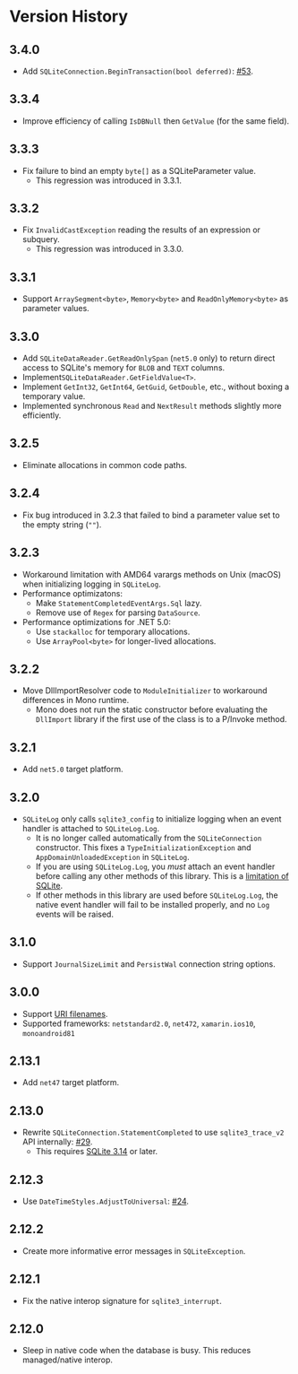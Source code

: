 # Version History

## 3.4.0

* Add `SQLiteConnection.BeginTransaction(bool deferred)`: [#53](https://github.com/Faithlife/System.Data.SQLite/pull/53).

## 3.3.4

* Improve efficiency of calling `IsDBNull` then `GetValue` (for the same field).

## 3.3.3

* Fix failure to bind an empty `byte[]` as a SQLiteParameter value.
  * This regression was introduced in 3.3.1.

## 3.3.2

* Fix `InvalidCastException` reading the results of an expression or subquery.
  * This regression was introduced in 3.3.0.

## 3.3.1

* Support `ArraySegment<byte>`, `Memory<byte>` and `ReadOnlyMemory<byte>` as parameter values.

## 3.3.0

* Add `SQLiteDataReader.GetReadOnlySpan` (`net5.0` only) to return direct access to SQLite's memory for `BLOB` and `TEXT` columns.
* Implement`SQLiteDataReader.GetFieldValue<T>`.
* Implement `GetInt32`, `GetInt64`, `GetGuid`, `GetDouble`, etc., without boxing a temporary value.
* Implemented synchronous `Read` and `NextResult` methods slightly more efficiently.

## 3.2.5

* Eliminate allocations in common code paths.

## 3.2.4

* Fix bug introduced in 3.2.3 that failed to bind a parameter value set to the empty string (`""`).

## 3.2.3

* Workaround limitation with AMD64 varargs methods on Unix (macOS) when initializing logging in `SQLiteLog`.
* Performance optimizatons:
  * Make `StatementCompletedEventArgs.Sql` lazy.
  * Remove use of `Regex` for parsing `DataSource`. 
* Performance optimizations for .NET 5.0:
  * Use `stackalloc` for temporary allocations.
  * Use `ArrayPool<byte>` for longer-lived allocations.

## 3.2.2

* Move DllImportResolver code to `ModuleInitializer` to workaround differences in Mono runtime.
  * Mono does not run the static constructor before evaluating the `DllImport` library if the first use of the class is to a P/Invoke method.

## 3.2.1

* Add `net5.0` target platform.

## 3.2.0

* `SQLiteLog` only calls `sqlite3_config` to initialize logging when an event handler is attached to `SQLiteLog.Log`.
  * It is no longer called automatically from the `SQLiteConnection` constructor. This fixes a `TypeInitializationException` and `AppDomainUnloadedException` in `SQLiteLog`.
  * If you are using `SQLiteLog.Log`, you _must_ attach an event handler before calling any other methods of this library. This is a [limitation of SQLite](https://www.sqlite.org/c3ref/config.html).
  * If other methods in this library are used before `SQLiteLog.Log`, the native event handler will fail to be installed properly, and no `Log` events will be raised. 

## 3.1.0

* Support `JournalSizeLimit` and `PersistWal` connection string options.

## 3.0.0

* Support [URI filenames](https://www.sqlite.org/uri.html).
* Supported frameworks: `netstandard2.0`, `net472`, `xamarin.ios10`, `monoandroid81`

## 2.13.1

* Add `net47` target platform.

## 2.13.0

* Rewrite `SQLiteConnection.StatementCompleted` to use `sqlite3_trace_v2` API internally: [#29](https://github.com/Faithlife/System.Data.SQLite/pull/29).
  * This requires [SQLite 3.14](https://sqlite.org/releaselog/3_14.html) or later.

## 2.12.3

* Use `DateTimeStyles.AdjustToUniversal`: [#24](https://github.com/Faithlife/System.Data.SQLite/pull/24).

## 2.12.2

* Create more informative error messages in `SQLiteException`.

## 2.12.1

* Fix the native interop signature for `sqlite3_interrupt`.

## 2.12.0

* Sleep in native code when the database is busy. This reduces managed/native interop.
